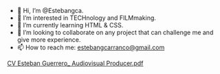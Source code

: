 - 👋 Hi, I’m @Estebangca.
- 👀 I’m interested in TECHnology and FILMmaking.
- 🌱 I’m currently learning HTML & CSS.
- 💞️ I’m looking to collaborate on any project that can challenge me and give more experience.
- 📫 How to reach me: estebangcarranco@gmail.com

<!---
Estebangca/Estebangca is a ✨ special ✨ repository because its `README.md` (this file) appears on your GitHub profile.
You can click the Preview link to take a look at your changes.
--->
[CV Esteban Guerrero_ Audiovisual Producer.pdf](https://github.com/Estebangca/Estebangca/files/9845507/CV.Esteban.Guerrero_.Audiovisual.Producer.pdf)
